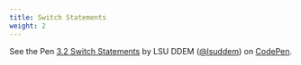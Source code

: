 ```yaml
---
title: Switch Statements
weight: 2
---
```



<p data-height="600" data-theme-id="33744" data-slug-hash="4373e2ff24a88624c0eb3a73e77e325f" data-default-tab="js" data-user="lsuddem" data-pen-title="3.2 Switch Statements" class="codepen">See the Pen <a href="https://codepen.io/lsuddem/pen/4373e2ff24a88624c0eb3a73e77e325f/">3.2 Switch Statements</a> by LSU DDEM (<a href="https://codepen.io/lsuddem">@lsuddem</a>) on <a href="https://codepen.io">CodePen</a>.</p>
<script async src="https://static.codepen.io/assets/embed/ei.js"></script>